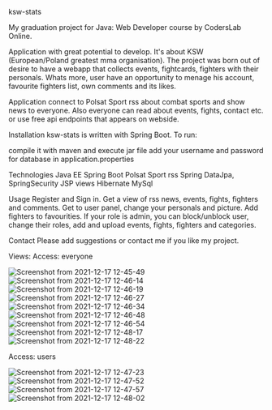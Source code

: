 
ksw-stats

My graduation project for Java: Web Developer course by CodersLab Online.

Application with great potential to develop. It's about KSW (European/Poland greatest mma organisation). The project was born out of desire to have a webapp that collects events, fightcards, fighters with their personals. Whats more, user have an opportunity to menage his account, favourite fighters list, own comments and its likes. 

Application connect to Polsat Sport rss about combat sports and show news to everyone. Also everyone can read about events, fights, contact etc. or use free api endpoints that appears on webside. 

Installation
ksw-stats is written with Spring Boot. To run:

compile it with maven and execute jar file
add your username and password for database in application.properties

Technologies
Java EE
Spring Boot
Polsat Sport rss
Spring DataJpa, SpringSecurity
JSP views
Hibernate
MySql 

Usage
Register and Sign in. Get a view of rss news, events, fights, fighters and comments. Get to user panel, change your personals and picture. Add fighters to favourities. If your role is admin, you can block/unblock user, change their roles, add and upload events, fights, fighters and categories.

Contact
Please add suggestions or contact me if you like my project.

Views:
Access: everyone

![Screenshot from 2021-12-17 12-45-49](https://user-images.githubusercontent.com/90089220/146548319-d5b7de06-cf25-42e9-9df9-577e3d6f1cd9.png)
![Screenshot from 2021-12-17 12-46-14](https://user-images.githubusercontent.com/90089220/146548324-66ba16ed-02c1-4c3c-96e6-9c7a91bb8e5a.png)
![Screenshot from 2021-12-17 12-46-19](https://user-images.githubusercontent.com/90089220/146548328-1ae95e1c-ebf8-4a67-b556-615b1f8cac97.png)
![Screenshot from 2021-12-17 12-46-27](https://user-images.githubusercontent.com/90089220/146548331-02c0f0f1-d024-40c5-88c4-fa709793e82d.png)
![Screenshot from 2021-12-17 12-46-34](https://user-images.githubusercontent.com/90089220/146548335-1146b01d-a86c-4a0e-b0b2-5b0c717f98bb.png)
![Screenshot from 2021-12-17 12-46-48](https://user-images.githubusercontent.com/90089220/146548346-35e05894-94ef-4a91-8257-36a9e9d220f5.png)
![Screenshot from 2021-12-17 12-46-54](https://user-images.githubusercontent.com/90089220/146548347-ace67aed-1161-4ca0-8f9f-5074ca911458.png)
![Screenshot from 2021-12-17 12-48-17](https://user-images.githubusercontent.com/90089220/146548568-31671e4c-0a4b-4d7b-9b1f-fe0c34abd7f5.png)
![Screenshot from 2021-12-17 12-48-22](https://user-images.githubusercontent.com/90089220/146548571-5491ee06-e9f5-4b98-8ebc-416f186b53c6.png)

Access: users

![Screenshot from 2021-12-17 12-47-23](https://user-images.githubusercontent.com/90089220/146548654-3f687cab-5f9b-4558-bd5c-7fd294716172.png)
![Screenshot from 2021-12-17 12-47-52](https://user-images.githubusercontent.com/90089220/146548662-9a9c90ce-4207-4013-ac60-ad462b8d5b69.png)
![Screenshot from 2021-12-17 12-47-57](https://user-images.githubusercontent.com/90089220/146548665-bfa1f178-330c-44c0-acb2-3abc7be39b10.png)
![Screenshot from 2021-12-17 12-48-02](https://user-images.githubusercontent.com/90089220/146548667-5893cd42-f074-4f5f-8b50-5f4a8e6f0a84.png)



